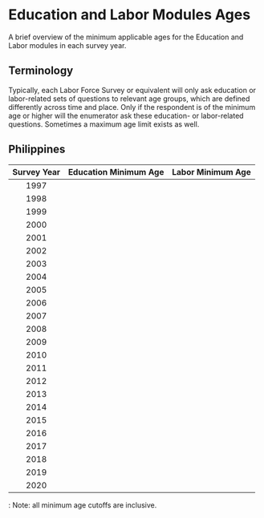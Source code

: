 # Education and Labor Modules Ages

A brief overview of the minimum applicable ages for the Education and Labor modules in each survey year.

## Terminology

Typically, each Labor Force Survey or equivalent will only ask education or labor-related sets of questions to relevant age groups, which are defined differently across time and place. Only if the respondent is of the minimum age or higher will the enumerator ask these education- or labor-related questions. Sometimes a maximum age limit exists as well.

## Philippines

| Survey Year | Education Minimum Age | Labor Minimum Age |
|:-----------:|:---------------------:|:-----------------:|
|    1997     |                       |                   |
|    1998     |                       |                   |
|    1999     |                       |                   |
|    2000     |                       |                   |
|    2001     |                       |                   |
|    2002     |                       |                   |
|    2003     |                       |                   |
|    2004     |                       |                   |
|    2005     |                       |                   |
|    2006     |                       |                   |
|    2007     |                       |                   |
|    2008     |                       |                   |
|    2009     |                       |                   |
|    2010     |                       |                   |
|    2011     |                       |                   |
|    2012     |                       |                   |
|    2013     |                       |                   |
|    2014     |                       |                   |
|    2015     |                       |                   |
|    2016     |                       |                   |
|    2017     |                       |                   |
|    2018     |                       |                   |
|    2019     |                       |                   |
|    2020     |                       |                   |

: Note: all minimum age cutoffs are inclusive.
